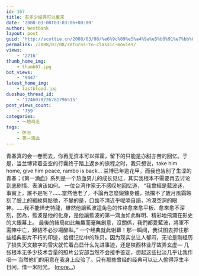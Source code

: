 ```yaml
---
id: 167
title: 有多少经典可以重来
date: '2008-03-08T03:03:06+00:00'
author: Westbank
layout: post
guid: 'http://scottie.cn/2008/03/08/%e6%9c%89%e5%a4%9a%e5%b0%91%e7%bb%8f%e5%85%b8%e5%8f%af%e4%bb%a5%e9%87%8d%e6%9d%a5/'
permalink: /2008/03/08/returns-to-classic-movies/
views:
    - '2216'
thumb_home_img:
    - thumb07.jpg
bot_views:
    - '9447'
latest_home_img:
    - lastblood.jpg
duoshuo_thread_id:
    - '1246078726781796515'
post_views_count:
    - '759'
categories:
    - 一地鸡毛
tags:
    - 怀旧
    - 第一滴血
---
```


青春真的会一卷而去，你再无资本可以挥霍，留下的只能是亦甜亦苦的回忆。于是，当兰博背着空空的行囊终于踏上返乡的旅程之时，我只想说，take him home, give him peace, rambo is back... 兰博已年逾花甲，而我也告别了生涩的青春；《第一滴血》系列是一个热血男儿的成长见证，其实我根本不需要再去讨论到底剧情、表演该如何。 一位台湾作家无不感叹地回忆道， “我曾經是藍波迷，事實上，誰不是呢？......當然他老了，不論再怎麼鍛鍊身體，抵擋不了歲月風霜蝕刻了臉上的縐紋與鬆弛，不變的是，口齒不清近乎呢喃自語，冷漠空洞的眼神。.....我不能怪史特龍，雖然他讓藍波這角色的性格愈來愈平板、愈來愈不深刻，因為，藍波是他的化身，是他讓藍波的第一滴血如此鮮明、精彩地飛濺在影史的大銀幕上。 最後的結局如此無趣而毫無創意，沒關係，我們都愛藍波，將軍不需陣中亡，錦貂不必沙場醉臥。” 一个经典就此谢幕！那一瞬间，我试图去抓住那些经典影片不朽的印迹，拾掇记忆中的珠贝。因为现实总让人郁闷，无论是刚经历了损失天文数字的雪灾就忙着凸显什么先进事迹，还是陕西林业厅故弄玄虚— 几张根本无多少技术含量的照片公安部当然不会接手鉴定，想起这些扯淡几乎让我作呕— 当然他们的用意在我身上应验了。只有那些曾经的经典可以让人偷得浮生半日闲，借一米阳光。 [<span aria-label="Continue reading 有多少经典可以重来">(more…)</span>](http://farbank.net/2008/03/08/returns-to-classic-movies/#more-167)